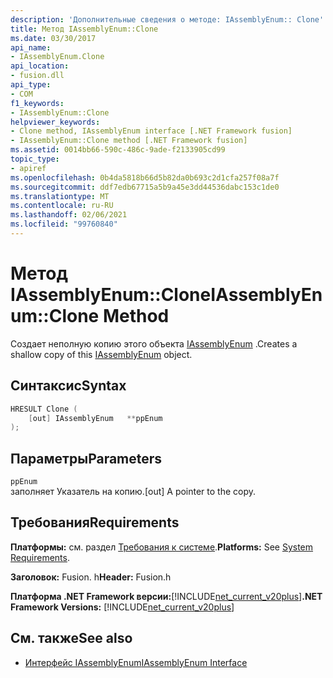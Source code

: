 ```yaml
---
description: 'Дополнительные сведения о методе: IAssemblyEnum:: Clone'
title: Метод IAssemblyEnum::Clone
ms.date: 03/30/2017
api_name:
- IAssemblyEnum.Clone
api_location:
- fusion.dll
api_type:
- COM
f1_keywords:
- IAssemblyEnum::Clone
helpviewer_keywords:
- Clone method, IAssemblyEnum interface [.NET Framework fusion]
- IAssemblyEnum::Clone method [.NET Framework fusion]
ms.assetid: 0014bb66-590c-486c-9ade-f2133905cd99
topic_type:
- apiref
ms.openlocfilehash: 0b4da5818b66d5b82da0b693c2d1cfa257f08a7f
ms.sourcegitcommit: ddf7edb67715a5b9a45e3dd44536dabc153c1de0
ms.translationtype: MT
ms.contentlocale: ru-RU
ms.lasthandoff: 02/06/2021
ms.locfileid: "99760840"
---
```

# <a name="iassemblyenumclone-method"></a><span data-ttu-id="2809d-103">Метод IAssemblyEnum::Clone</span><span class="sxs-lookup"><span data-stu-id="2809d-103">IAssemblyEnum::Clone Method</span></span>

<span data-ttu-id="2809d-104">Создает неполную копию этого объекта [IAssemblyEnum](iassemblyenum-interface.md) .</span><span class="sxs-lookup"><span data-stu-id="2809d-104">Creates a shallow copy of this [IAssemblyEnum](iassemblyenum-interface.md) object.</span></span>  
  
## <a name="syntax"></a><span data-ttu-id="2809d-105">Синтаксис</span><span class="sxs-lookup"><span data-stu-id="2809d-105">Syntax</span></span>  
  
```cpp  
HRESULT Clone (  
    [out] IAssemblyEnum   **ppEnum  
);  
```  
  
## <a name="parameters"></a><span data-ttu-id="2809d-106">Параметры</span><span class="sxs-lookup"><span data-stu-id="2809d-106">Parameters</span></span>  

 `ppEnum`  
 <span data-ttu-id="2809d-107">заполняет Указатель на копию.</span><span class="sxs-lookup"><span data-stu-id="2809d-107">[out] A pointer to the copy.</span></span>  
  
## <a name="requirements"></a><span data-ttu-id="2809d-108">Требования</span><span class="sxs-lookup"><span data-stu-id="2809d-108">Requirements</span></span>  

 <span data-ttu-id="2809d-109">**Платформы:** см. раздел [Требования к системе](../../get-started/system-requirements.md).</span><span class="sxs-lookup"><span data-stu-id="2809d-109">**Platforms:** See [System Requirements](../../get-started/system-requirements.md).</span></span>  
  
 <span data-ttu-id="2809d-110">**Заголовок:** Fusion. h</span><span class="sxs-lookup"><span data-stu-id="2809d-110">**Header:** Fusion.h</span></span>  
  
 <span data-ttu-id="2809d-111">**Платформа .NET Framework версии:**[!INCLUDE[net_current_v20plus](../../../../includes/net-current-v20plus-md.md)]</span><span class="sxs-lookup"><span data-stu-id="2809d-111">**.NET Framework Versions:** [!INCLUDE[net_current_v20plus](../../../../includes/net-current-v20plus-md.md)]</span></span>  
  
## <a name="see-also"></a><span data-ttu-id="2809d-112">См. также</span><span class="sxs-lookup"><span data-stu-id="2809d-112">See also</span></span>

- [<span data-ttu-id="2809d-113">Интерфейс IAssemblyEnum</span><span class="sxs-lookup"><span data-stu-id="2809d-113">IAssemblyEnum Interface</span></span>](iassemblyenum-interface.md)
